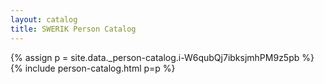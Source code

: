 ```yaml
---
layout: catalog
title: SWERIK Person Catalog
---
```

{% assign p = site.data._person-catalog.i-W6qubQj7ibksjmhPM9z5pb %}
{% include person-catalog.html p=p %}


